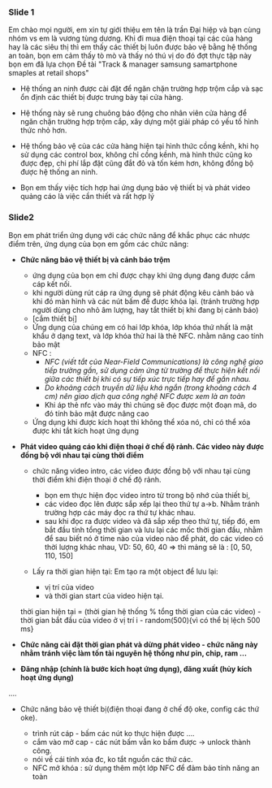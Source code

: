 ﻿

### Slide 1

Em chào mọi người, em xin tự giới thiệu em tên là trần Đại hiệp và bạn cùng nhóm vs em là vương tùng dương.
Khi đi mua điện thoại tại các của hàng hay là các siêu thị thì em thấy các thiết bị luôn được bảo vệ bằng hệ thống an toàn, bọn em cảm thấy tò mò và thấy nó thú vị do đó đợt thực tập này bọn em đã lựa chọn Đề tài "Track & manager samsung samartphone smaples at retail shops"
- Hệ thống an ninh được cài đặt để ngăn chặn trường hợp trộm cắp và sạc ổn định các thiết bị được trưng bày tại cửa hàng. 
- Hệ thống này sẽ rung chuông báo động cho nhân viên cửa hàng để ngăn chặn trường hợp trộm cắp, xây dựng một giải pháp có yếu tố hình thức nhỏ hơn.
- Hệ thống bảo vệ của các cửa hàng hiện tại hình thức cồng kềnh, khi họ sử dụng các control box, không chỉ cồng kềnh, mà hình thức cũng ko được đẹp, chi phí lắp đặt cũng đắt đỏ và tốn kém hơn, không đồng bộ được hệ thống an ninh.

- Bọn em thấy việc tích hợp hai ứng dụng bảo vệ thiết bị và phát video quảng cáo là việc cần thiết và rất hợp lý 

### Slide2

Bọn em phát triển ứng dụng với các chức năng để khắc phục các nhược điểm trên, ứng dụng của bọn em gồm các chức năng:
- **Chức năng bảo vệ thiết bị và cảnh báo trộm**
	- ứng dụng của bọn em chỉ được chạy khi ứng dụng đang được cắm cáp kết nối.  
	- khi người dùng rút cáp ra ứng dụng sẽ phát động kêu cảnh báo và khi đó màn hình và các nút bấm đề được khóa lại. (tránh trường hợp người dùng cho nhỏ âm lượng, hay tắt thiết bị khi đang bị cảnh báo)
	- [cắm thiết bị]
	- Ứng dụng của chúng em có hai lớp khóa, lớp khóa thứ nhất là mật khẩu ở dạng text, và lớp khóa thử hai là thẻ NFC. nhằm nâng cao tính bảo mật
	- NFC : 
		- *NFC (viết tắt của Near-Field Communications) là công nghệ giao tiếp trường gần, sử dụng cảm ứng từ trường để thực hiện kết nối giữa các thiết bị khi có sự tiếp xúc trực tiếp hay để gần nhau.*
		- *Do khoảng cách truyền dữ liệu khá ngắn (trong khoảng cách 4 cm) nên giao dịch qua công nghệ NFC được xem là an toàn*
		- Khi áp thẻ nfc vào máy thì chúng sẽ đọc được một đoạn mã, do đó tính bảo mật được nâng cao
	-	Ứng dụng khi được kích hoạt thì không thể xóa nó, chỉ có thể xóa được khi tắt kích hoạt ứng dụng

- **Phát video quảng cáo khi điện thoại ở chế độ rảnh. Các video này được đồng bộ với nhau tại cùng thời điểm**
	- chức năng video intro, các video được đồng bộ với nhau tại cùng thời điểm khi điện thoại ở chế độ rảnh.
		- bọn em thực hiện đọc video intro từ trong bộ nhớ của thiết bị,
		- các video đọc lên được sắp xếp lại theo thứ tự a->b. Nhằm tránh trường hợp các máy đọc ra thứ tự khác nhau.
		- sau khi đọc ra được video và đã sắp xếp theo thứ tự, 
	tiếp đó, em bắt đầu tính tổng thời gian
	và lưu lại các mốc thời gian đầu, nhằm để sau biết nó ở time nào của video nào để phát, do các video có thời lượng khác nhau, VD:
	50, 60, 40 => thì mảng sẽ là : [0, 50, 110, 150]
	
	- Lấy ra thời gian hiện tại:
	Em tạo ra một object để lưu lại:
		+ vị trí của video
		+ và thời gian start của video hiện tại.

	thời gian hiện tại  =  (thời gian hệ thống % tổng thời gian của các video) - thời gian bắt đầu của video ở vị trí i - random(500){vì có thể bị lệch 500 ms}

- **Chức năng cài đặt thời gian phát và dừng phát video - chức năng này nhằm tránh việc làm tốn tài nguyên hệ thống như pin, chip, ram ...**
- **Đăng nhập (chính là bước kích hoạt ứng dụng), đăng xuất (hủy kích hoạt ứng dụng)**

....
- Chức năng bảo vệ thiết bị(điện thoại đang ở chế độ oke, config các thứ oke).
			
	- trình rút cáp - bấm các nút ko thực hiện được  ....
	- cắm vào mở cap - các nút bấm vẫn ko bấm được -> unlock thành công.
	- nói về cái tính xóa đc, ko tắt nguồn các thứ các.
	- NFC mở khóa : sử dụng thêm một lớp NFC để đảm bảo tính năng an toàn 
	


	